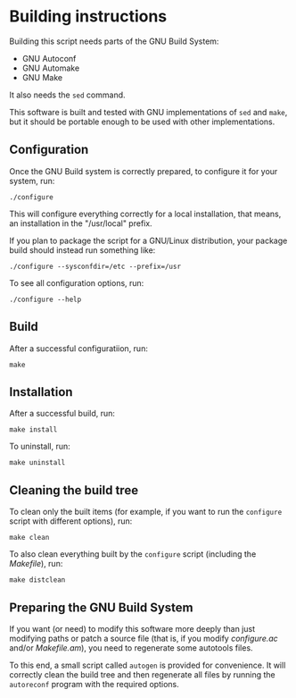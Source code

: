 Building instructions
=====================

Building this script needs parts of the GNU Build System:

- GNU Autoconf
- GNU Automake
- GNU Make

It also needs the `sed` command.

This software is built and tested with GNU implementations of `sed` and `make`,
but it should be portable enough to be used with other implementations.

Configuration
-------------

Once the GNU Build system is correctly prepared, to configure it for your
system, run:

`./configure`

This will configure everything correctly for a local installation, that means,
an installation in the "/usr/local" prefix.

If you plan to package the script for a GNU/Linux distribution, your package
build should instead run something like:

`./configure --sysconfdir=/etc --prefix=/usr`

To see all configuration options, run:

`./configure --help`

Build
-----

After a successful configuratiion, run:

`make`

Installation
------------

After a successful build, run:

`make install`

To uninstall, run:

`make uninstall`

Cleaning the build tree
-----------------------

To clean only the built items (for example, if you want to run the `configure`
script with different options), run:

`make clean`

To also clean everything built by the `configure` script (including the
*Makefile*), run:

`make distclean`

Preparing the GNU Build System
------------------------------

If you want (or need) to modify this software more deeply than just modifying
paths or patch a source file (that is, if you modify *configure.ac* and/or
*Makefile.am*), you need to regenerate some autotools files.

To this end, a small script called `autogen` is provided for convenience. It
will correctly clean the build tree and then regenerate all files by running
the `autoreconf` program with the required options.
